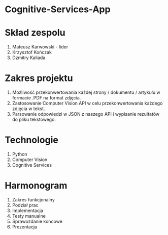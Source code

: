 # Cognitive-Services-App

# Skład zespolu
1. Mateusz Karwowski - lider
2. Krzysztof Kończak
3. Dzmitry Kaliada

# Zakres projektu
1. Możliwość przekonwertowania każdej strony / dokumentu / artykułu w formacie .PDF na format zdjęcia.
2. Zastosowanie Computer Vision API w celu przekonwertowania każdego zdjęcia w tekst.
3. Parsowanie odpowiedzi w JSON z naszego API i wypisanie rezultatów do pliku tekstowego.

# Technologie
1. Python
2. Computer Vision
3. Cognitive Services

# Harmonogram
1. Zakres funkcjonalny
2. Podział prac
3. Implementacja
4. Testy manualne
5. Sprawozdanie końcowe
6. Prezentacja
